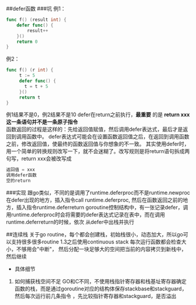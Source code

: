 ##defer函数
###坑
例1：
```go
func f() (result int) {
    defer func() {
        result++
    }()
    return 0
}
``` 
例2： 
```go
func f() (r int) {
     t := 5
     defer func() {
	   t = t + 5
     }()
     return t
}
```
例1结果不是0，例2结果不是10
defer在return之前执行，__最重要__ 的是 __return xxx这一条语句并不是一条原子指令__  
函数返回的过程是这样的：先给返回值赋值，然后调用defer表达式，最后才是返回到调用函数中。
defer表达式可能会在设置函数返回值之后，在返回到调用函数之前，修改返回值，使最终的函数返回值与你想象的不一致。
其实使用defer时，用一个简单的转换规则改写一下，就不会迷糊了。改写规则是将return语句拆成两句写，return xxx会被改写成
```go
返回值 = xxx
调用defer函数
空的return
```
###实现
跟go类似，不同的是调用了runtime.deferproc而不是runtime.newproc
在defer出现的地方，插入指令call runtime.deferproc, 然后在函数返回之前的地方，插入指令runtime.deferreturn
goroutine控制结构中，有一张记录defer，调用runtime.deferproc时会将需要的defer表达式记录在表中，而在调用runtime.deferreturn的时候，依次
从defer中出栈并执行



##连续栈
关于go routine，每个都会创建栈，初始栈很小，动态加大，所以go可以支持很多很多routine
1.3之后使用continuous stack
每次运行函数都会检查大小，不够用会"中断"， 然后分配一块足够大的空间把当前的内容拷贝到新栈中，然后继续
* 具体细节
1. 如何捕获栈空间不足
 GO和C不同，不使用栈指针寄存器和栈基址寄存器确定函数的栈，而是通过goroutine对应的结构体保存stackbase和stackguard，然后每次运行前几条指令
 ，先比较指针寄存器和stackguard，是否溢出
 